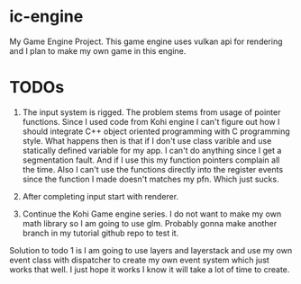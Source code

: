 # ic-engine
My Game Engine Project. This game engine uses vulkan api for rendering and I plan to make my own game in this engine.

# TODOs
1. The input system is rigged. The problem stems from usage of pointer functions. Since I used code from Kohi engine I can't figure out how I should integrate C++ object oriented programming with C programming style. What happens then is that if I don't use class varible and use statically defined variable for my app. I can't do anything since I get a segmentation fault. And if I use this my function pointers complain all the time. Also I can't use the functions directly into the register events since the function I made doesn't matches my pfn. Which just sucks. 

2. After completing input start with renderer.

3. Continue the Kohi Game engine series. I do not want to make my own math library so I am going to use glm. Probably gonna make another branch in my tutorial github repo to test it.


Solution to todo 1 is I am going to use layers and layerstack and use my own event class with dispatcher to create my own event system which just works that well. I just hope it works I know it will take a lot of time to create.
